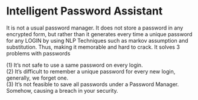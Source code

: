 # Intelligent Password Assistant
It is not a usual password manager. It does not store a password in any encrypted form, but rather than it generates every time a unique password for any LOGIN by using NLP Techniques such as markov assumption and substitution.
Thus, making it memorable and hard to crack. It solves 3 problems with passwords

(1) It’s not safe to use a same password on every login.    
(2) It’s difficult to remember a unique password for every new login, generally, we forget one.  
(3) It’s not feasible to save all passwords under a Password Manager. Somehow, causing a breach in your security.  
